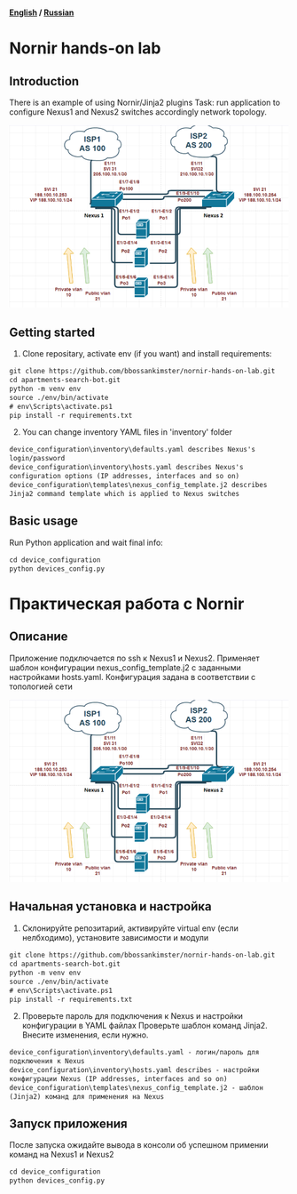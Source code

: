 #
#### [English](#English) / [Russian](#Russian)

# Nornir hands-on lab


<a name="English"></a> 

## Introduction
There is an example of using Nornir/Jinja2 plugins
Task: run application to configure Nexus1 and Nexus2 switches accordingly network topology.


![](images/network.png)
## Getting started

1. Clone repositary, activate env (if you want) and install requirements:

~~~~~~~~~~~~~~~~~~~~~~~~~~~~~~~~~~~~~~~~~~~~~~~~~~~~~~~~~~~~~~~~~~~~~~~~~~~~~~~~
git clone https://github.com/bbossankimster/nornir-hands-on-lab.git
cd apartments-search-bot.git
python -m venv env
source ./env/bin/activate
# env\Scripts\activate.ps1
pip install -r requirements.txt
~~~~~~~~~~~~~~~~~~~~~~~~~~~~~~~~~~~~~~~~~~~~~~~~~~~~~~~~~~~~~~~~~~~~~~~~~~~~~~~~
 
2. You can change inventory YAML files in 'inventory' folder

~~~~~~~~~~~~~~~~~~~~~~~~~~~~~~~~~~~~~~~~~~~~~~~~~~~~~~~~~~~~~~~~~~~~~~~~~~~~~~~~
device_configuration\inventory\defaults.yaml describes Nexus's login/password
device_configuration\inventory\hosts.yaml describes Nexus's configuration options (IP addresses, interfaces and so on)
device_configuration\templates\nexus_config_template.j2 describes Jinja2 command template which is applied to Nexus switches
~~~~~~~~~~~~~~~~~~~~~~~~~~~~~~~~~~~~~~~~~~~~~~~~~~~~~~~~~~~~~~~~~~~~~~~~~~~~~~~~


## Basic usage

Run Python application and wait final info:

~~~~~~~~~~~~~~~~~~~~~~~~~~~~~~~~~~~~~~~~~~~~~~~~~~~~~~~~~~~~~~~~~~~~~~~~~~~~~~~~
cd device_configuration
python devices_config.py
~~~~~~~~~~~~~~~~~~~~~~~~~~~~~~~~~~~~~~~~~~~~~~~~~~~~~~~~~~~~~~~~~~~~~~~~~~~~~~~~



<a name="Russian"></a> 

# Практическая работа с Nornir

## Описание

Приложение подключается по ssh к Nexus1 и Nexus2.
Применяет шаблон конфигурации nexus_config_template.j2 с заданными настройками hosts.yaml.
Конфигурация задана в соответствии с топологией сети

![](images/network.png)

## Начальная установка и настройка

1. Склонируйте репозитарий, активируйте virtual env (если нелбходимо), установите зависимости и модули

~~~~~~~~~~~~~~~~~~~~~~~~~~~~~~~~~~~~~~~~~~~~~~~~~~~~~~~~~~~~~~~~~~~~~~~~~~~~~~~~
git clone https://github.com/bbossankimster/nornir-hands-on-lab.git
cd apartments-search-bot.git
python -m venv env
source ./env/bin/activate
# env\Scripts\activate.ps1
pip install -r requirements.txt
~~~~~~~~~~~~~~~~~~~~~~~~~~~~~~~~~~~~~~~~~~~~~~~~~~~~~~~~~~~~~~~~~~~~~~~~~~~~~~~~

2. Проверьте пароль для подключения к Nexus и настройки конфигурации в YAML файлах
Проверьте шаблон команд Jinja2.
Внесите изменения, если нужно.

~~~~~~~~~~~~~~~~~~~~~~~~~~~~~~~~~~~~~~~~~~~~~~~~~~~~~~~~~~~~~~~~~~~~~~~~~~~~~~~~
device_configuration\inventory\defaults.yaml - логин/пароль для подключения к Nexus
device_configuration\inventory\hosts.yaml describes - настройки конфигурации Nexus (IP addresses, interfaces and so on)
device_configuration\templates\nexus_config_template.j2 - шаблон (Jinja2) команд для применения на Nexus
~~~~~~~~~~~~~~~~~~~~~~~~~~~~~~~~~~~~~~~~~~~~~~~~~~~~~~~~~~~~~~~~~~~~~~~~~~~~~~~~

## Запуск приложения

После запуска ожидайте вывода в консоли об успешном примении команд на Nexus1 и Nexus2
~~~~~~~~~~~~~~~~~~~~~~~~~~~~~~~~~~~~~~~~~~~~~~~~~~~~~~~~~~~~~~~~~~~~~~~~~~~~~~~~
cd device_configuration
python devices_config.py
~~~~~~~~~~~~~~~~~~~~~~~~~~~~~~~~~~~~~~~~~~~~~~~~~~~~~~~~~~~~~~~~~~~~~~~~~~~~~~~~
